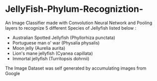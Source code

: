 # JellyFish-Phylum-Recogniztion-
An Image Classifier made with Convolution Neural Network and Pooling layers to recognize 5 different Species of Jellyfish listed below :

* Australian Spotted Jellyfish (Phyllorhiza punctata)
* Portuguese man o' war (Physalia physalis)
* Moon jelly (Aurelia aurita)
* Lion's mane jellyfish (Cyanea capillata)
* Immortal jellyfish (Turritopsis dohrnii)

The Image Dataset was self generated by accumulating images from Google
